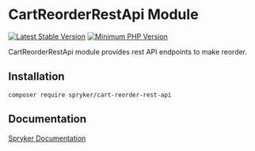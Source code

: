 # CartReorderRestApi Module
[![Latest Stable Version](https://poser.pugx.org/spryker/cart-reorder-rest-api/v/stable.svg)](https://packagist.org/packages/spryker/cart-reorder-rest-api)
[![Minimum PHP Version](https://img.shields.io/badge/php-%3E%3D%208.3-8892BF.svg)](https://php.net/)

CartReorderRestApi module provides rest API endpoints to make reorder.

## Installation

```
composer require spryker/cart-reorder-rest-api
```

## Documentation

[Spryker Documentation](https://docs.spryker.com)
